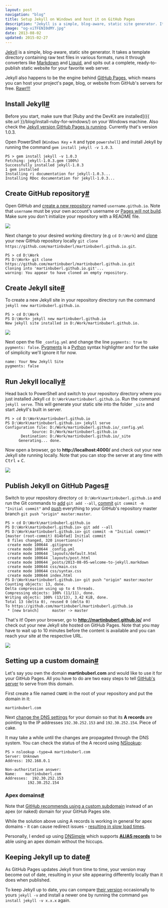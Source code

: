 ```yaml
---
layout: post
navigation: "blog"
title: Setup Jekyll on Windows and host it on GitHub Pages
description: "Jekyll is a simple, blog-aware, static site generator. It takes a template directory containing raw text files in various formats, runs it through converters like Markdown and Liquid, and spits out a complete, ready-to-publish static website for your favorite web server."
image: "og-xiTFENI0dMY.jpg"
date: 2013-08-02
updated: 2015-02-27
---
```


<a target="_blank" href="http://jekyllrb.com/">Jekyll</a> is a simple, blog-aware, static site generator. It takes a template directory containing raw text files in various formats, runs it through converters like <a target="_blank" href="http://daringfireball.net/projects/markdown/">Markdown</a> and <a target="_blank" href="http://wiki.shopify.com/Liquid">Liquid</a>, and spits out a complete, ready-to-publish static website for your favorite web server.

Jekyll also happens to be the engine behind <a target="_blank" href="http://pages.github.com/">GitHub Pages</a>, which means you can host your project's page, blog, or website from GitHub's servers for free. <a target="_blank" href="http://imgur.com/1ZOdv">Rawr!!!</a>

<h2 id="install-jekyll" class="has-permalink">Install Jekyll<a class="permalink" title="Permalink" href="#install-jekyll">#</a></h2>

Before you start, make sure that [Ruby and the DevKit are installed]({{ site.url }}/blog/install-ruby-for-windows/) on your Windows machine. Also check the <a target="_blank" href="https://help.github.com/articles/using-jekyll-with-pages#troubleshooting">Jekyll version GitHub Pages is running</a>. Currently that's version 1.0.3.

Open PowerShell (`Windows Key` + `R` and type `powershell`) and install Jekyll by running the command `gem install jekyll -v 1.0.3`.

```
PS > gem install jekyll -v 1.0.3
Fetching: jekyll-1.0.3.gem (100%)
Successfully installed jekyll-1.0.3
1 gem installed
Installing ri documentation for jekyll-1.0.3...
Installing RDoc documentation for jekyll-1.0.3...
```

<h2 id="create-github-repository" class="has-permalink">Create GitHub repository<a class="permalink" title="Permalink" href="#create-github-repository">#</a></h2>

Open GitHub and <a target="_blank" href="https://help.github.com/articles/creating-a-new-repository/">create a new repository</a> named `username.github.io`. Note that `username` must be your own account's username or <a target="_blank" href="https://help.github.com/articles/user-organization-and-project-pages">Pages will not build</a>. Make sure you don't initialize your repository with a README file.

<img src="{{ site.url }}/content/img/setup-jekyll-on-windows-and-host-it-on-github-pages-01.png" />

Next change to your desired working directory (e.g `cd D:\Work`) and <a target="_blank" href="http://gitref.org/creating/#clone">clone</a> your new GitHub repository locally `git clone https://github.com/martinbuberl/martinbuberl.github.io.git`.

```
PS > cd D:\Work
PS D:\Work> git clone https://github.com/martinbuberl/martinbuberl.github.io.git
Cloning into 'martinbuberl.github.io.git'...
warning: You appear to have cloned an empty repository.
```

<h2 id="create-jekyll-site" class="has-permalink">Create Jekyll site<a class="permalink" title="Permalink" href="#create-jekyll-site">#</a></h2>

To create a new Jekyll site in your repository directory run the command `jekyll new martinbuberl.github.io`.

```
PS > cd D:\Work
PS D:\Work> jekyll new martinbuberl.github.io
New jekyll site installed in D:/Work/martinbuberl.github.io.
```

<img src="{{ site.url }}/content/img/setup-jekyll-on-windows-and-host-it-on-github-pages-02.png" />

Next open the file `_config.yml` and change the line `pygments: true` to `pygments: false`. <a target="_blank" href="http://pygments.org/">Pygments</a> is a <a target="_blank" href="http://www.python.org/">Python</a> syntax highlighter and for the sake of simplicity we'll ignore it for now.

```
name: Your New Jekyll Site
pygments: false
```

<h2 id="run-jekyll-locally" class="has-permalink">Run Jekyll locally<a class="permalink" title="Permalink" href="#run-jekyll-locally">#</a></h2>

Head back to PowerShell and switch to your repository directory where you just installed Jekyll `cd D:\Work\martinbuberl.github.io`. Run the command `jekyll serve`. This will generate your static site into the folder `_site` and start Jekyll's built in server.

```
PS > cd D:\Work\martinbuberl.github.io
PS D:\Work\martinbuberl.github.io> jekyll serve
Configuration file: D:/Work/martinbuberl.github.io/_config.yml
            Source: D:/Work/martinbuberl.github.io
       Destination: D:/Work/martinbuberl.github.io/_site
      Generating... done.
```

Now open a browser, go to **http://<i></i>localhost:4000/** and check out your new Jekyll site running locally. Note that you can stop the server at any time with <kbd>Ctrl</kbd> + <kbd>C</kbd>.

<img src="{{ site.url }}/content/img/setup-jekyll-on-windows-and-host-it-on-github-pages-03.png" />

<h2 id="publish-jekyll-on-github-pages" class="has-permalink">Publish Jekyll on GitHub Pages<a class="permalink" title="Permalink" href="#publish-jekyll-on-github-pages">#</a></h2>

Switch to your repository directory `cd D:\Work\martinbuberl.github.io` and run the Git commands to <a target="_blank" href="http://gitref.org/basic/#add">add</a> `git add --all`, <a target="_blank" href="http://gitref.org/basic/#commit">commit</a> `git commit -m "Initial commit"` and <a target="_blank" href="http://gitref.org/remotes/#push">push</a> everything to your GitHub's repository master branch `git push "origin" master:master`.

```
PS > cd D:\Work\martinbuberl.github.io
PS D:\Work\martinbuberl.github.io> git add --all
PS D:\Work\martinbuberl.github.io> git commit -m "Initial commit"
[master (root-commit) 814bfad] Initial commit
 8 files changed, 320 insertions(+)
 create mode 100644 .gitignore
 create mode 100644 _config.yml
 create mode 100644 _layouts/default.html
 create mode 100644 _layouts/post.html
 create mode 100644 _posts/2013-08-05-welcome-to-jekyll.markdown
 create mode 100644 css/main.css
 create mode 100644 css/syntax.css
 create mode 100644 index.html
PS D:\Work\martinbuberl.github.io> git push "origin" master:master
Counting objects: 13, done.
Delta compression using up to 4 threads.
Compressing objects: 100% (11/11), done.
Writing objects: 100% (13/13), 3.42 KiB, done.
Total 13 (delta 0), reused 0 (delta 0)
To https://github.com/martinbuberl/martinbuberl.github.io
 * [new branch]      master -> master
```

That's it! Open your browser, go to **http://martinbuberl.github.io/** and check out your new Jekyll site hosted on GitHub Pages. Note that you may have to wait up to 10 minutes before the content is available and you can reach your site at the respective URL.

<img src="{{ site.url }}/content/img/setup-jekyll-on-windows-and-host-it-on-github-pages-04.png" />

<h2 id="setting-up-a-custom-domain" class="has-permalink">Setting up a custom domain<a class="permalink" title="Permalink" href="#setting-up-a-custom-domain">#</a></h2>

Let's say you own the domain **martinbuberl.com** and would like to use it for your GitHub Pages. All you have to do are two easy steps to tell <a target="_blank" href="https://help.github.com/articles/setting-up-a-custom-domain-with-pages">GitHub's server</a> to serve from this domain.

First create a file named `CNAME` in the root of your repository and put the domain in it:

```
martinbuberl.com
```

Next <a target="_blank" href="https://help.github.com/articles/setting-up-a-custom-domain-with-github-pages#step-2-configure-dns-records">change the DNS settings</a> for your domain so that its **A records** are pointing to the IP addresses `192.30.252.153` and `192.30.252.154`. Piece of cake.

It may take a while until the changes are propagated through the DNS system. You can check the status of the A record using <a target="_blank" href="http://support.microsoft.com/kb/200525">NSlookup</a>:

```
PS > nslookup -type=A martinbuberl.com
Server: Unknown
Address: 192.168.0.1

Non-authoritative answer:
Name:    martinbuberl.com
Addresses:  192.30.252.153
          192.30.252.154
```

<h3 id="apex-domains" class="has-permalink">Apex domains<a class="permalink" title="Permalink" href="#apex-domains">#</a></h3>

Note that <a target="_blank" href="https://help.github.com/articles/about-custom-domains-for-github-pages-sites#apex-domains">GitHub recommends using a custom subdomain</a> instead of an apex (or naked) domain for your GitHub Pages site.

While the solution above using A records is working in general for apex domains - it can cause redirect issues - <a target="_blank" href="https://news.ycombinator.com/item?id=7738293">resulting in slow load times</a>.

Personally, I ended up using <a target="_blank" href="https://dnsimple.com/r/4e99a03af0e208">DNSimple</a> which supports <a target="_blank" href="https://help.github.com/articles/tips-for-configuring-an-a-record-with-your-dns-provider#configuring-an-alias-or-aname-record-with-your-dns-provider">**ALIAS records**</a> to be able using an apex domain without the hiccups.

<h2 id="keeping-jekyll-up-to-date" class="has-permalink">Keeping Jekyll up to date<a class="permalink" title="Permalink" href="#keeping-jekyll-up-to-date">#</a></h2>

As GitHub Pages updates Jekyll from time to time, your version may become out of date, resulting in your site appearing differently locally than it does when published.

To keep Jekyll up to date, you can compare <a target="_blank" href="https://pages.github.com/versions/">their version</a> occasionally to yours `jekyll -v` and install a newer one by running the command `gem install jekyll -v x.x.x` again.